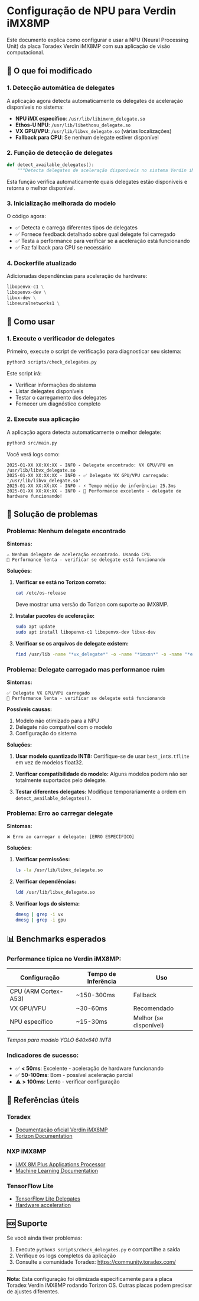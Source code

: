# Configuração de NPU para Verdin iMX8MP

Este documento explica como configurar e usar a NPU (Neural Processing Unit) da placa Toradex Verdin iMX8MP com sua aplicação de visão computacional.

## 🎯 O que foi modificado

### 1. Detecção automática de delegates

A aplicação agora detecta automaticamente os delegates de aceleração disponíveis no sistema:

- **NPU iMX específico**: `/usr/lib/libimxnn_delegate.so`
- **Ethos-U NPU**: `/usr/lib/libethosu_delegate.so`
- **VX GPU/VPU**: `/usr/lib/libvx_delegate.so` (várias localizações)
- **Fallback para CPU**: Se nenhum delegate estiver disponível

### 2. Função de detecção de delegates

```python
def detect_available_delegates():
    """Detecta delegates de aceleração disponíveis no sistema Verdin iMX8MP."""
```

Esta função verifica automaticamente quais delegates estão disponíveis e retorna o melhor disponível.

### 3. Inicialização melhorada do modelo

O código agora:
- ✅ Detecta e carrega diferentes tipos de delegates
- ✅ Fornece feedback detalhado sobre qual delegate foi carregado
- ✅ Testa a performance para verificar se a aceleração está funcionando
- ✅ Faz fallback para CPU se necessário

### 4. Dockerfile atualizado

Adicionadas dependências para aceleração de hardware:
```dockerfile
libopenvx-c1 \
libopenvx-dev \
libvx-dev \
libneuralnetworks1 \
```

## 🚀 Como usar

### 1. Execute o verificador de delegates

Primeiro, execute o script de verificação para diagnosticar seu sistema:

```bash
python3 scripts/check_delegates.py
```

Este script irá:
- Verificar informações do sistema
- Listar delegates disponíveis
- Testar o carregamento dos delegates
- Fornecer um diagnóstico completo

### 2. Execute sua aplicação

A aplicação agora detecta automaticamente o melhor delegate:

```bash
python3 src/main.py
```

Você verá logs como:
```
2025-01-XX XX:XX:XX - INFO - Delegate encontrado: VX GPU/VPU em /usr/lib/libvx_delegate.so
2025-01-XX XX:XX:XX - INFO - ✅ Delegate VX GPU/VPU carregado: '/usr/lib/libvx_delegate.so'
2025-01-XX XX:XX:XX - INFO - ⚡ Tempo médio de inferência: 25.3ms
2025-01-XX XX:XX:XX - INFO - 🚀 Performance excelente - delegate de hardware funcionando!
```

## 🔧 Solução de problemas

### Problema: Nenhum delegate encontrado

**Sintomas:**
```
⚠️ Nenhum delegate de aceleração encontrado. Usando CPU.
🐌 Performance lenta - verificar se delegate está funcionando
```

**Soluções:**

1. **Verificar se está no Torizon correto:**
   ```bash
   cat /etc/os-release
   ```
   Deve mostrar uma versão do Torizon com suporte ao iMX8MP.

2. **Instalar pacotes de aceleração:**
   ```bash
   sudo apt update
   sudo apt install libopenvx-c1 libopenvx-dev libvx-dev
   ```

3. **Verificar se os arquivos de delegate existem:**
   ```bash
   find /usr/lib -name "*vx_delegate*" -o -name "*imxnn*" -o -name "*ethosu*"
   ```

### Problema: Delegate carregado mas performance ruim

**Sintomas:**
```
✅ Delegate VX GPU/VPU carregado
🐌 Performance lenta - verificar se delegate está funcionando
```

**Possíveis causas:**
1. Modelo não otimizado para a NPU
2. Delegate não compatível com o modelo
3. Configuração do sistema

**Soluções:**

1. **Usar modelo quantizado INT8:**
   Certifique-se de usar `best_int8.tflite` em vez de modelos float32.

2. **Verificar compatibilidade do modelo:**
   Alguns modelos podem não ser totalmente suportados pelo delegate.

3. **Testar diferentes delegates:**
   Modifique temporariamente a ordem em `detect_available_delegates()`.

### Problema: Erro ao carregar delegate

**Sintomas:**
```
❌ Erro ao carregar o delegate: [ERRO ESPECÍFICO]
```

**Soluções:**

1. **Verificar permissões:**
   ```bash
   ls -la /usr/lib/libvx_delegate.so
   ```

2. **Verificar dependências:**
   ```bash
   ldd /usr/lib/libvx_delegate.so
   ```

3. **Verificar logs do sistema:**
   ```bash
   dmesg | grep -i vx
   dmesg | grep -i gpu
   ```

## 📊 Benchmarks esperados

### Performance típica no Verdin iMX8MP:

| Configuração | Tempo de Inferência | Uso |
|-------------|-------------------|-----|
| CPU (ARM Cortex-A53) | ~150-300ms | Fallback |
| VX GPU/VPU | ~30-60ms | Recomendado |
| NPU específico | ~15-30ms | Melhor (se disponível) |

*Tempos para modelo YOLO 640x640 INT8*

### Indicadores de sucesso:

- ✅ **< 50ms**: Excelente - aceleração de hardware funcionando
- ✅ **50-100ms**: Bom - possível aceleração parcial
- ⚠️ **> 100ms**: Lento - verificar configuração

## 🔗 Referências úteis

### Toradex
- [Documentação oficial Verdin iMX8MP](https://developer.toradex.com/hardware/verdin-som-family)
- [Torizon Documentation](https://developer.toradex.com/torizon)

### NXP iMX8MP
- [i.MX 8M Plus Applications Processor](https://www.nxp.com/products/processors-and-microcontrollers/arm-processors/i-mx-applications-processors/i-mx-8-family/i-mx-8m-plus-family:i.MX8MPLUS)
- [Machine Learning Documentation](https://www.nxp.com/design/software/embedded-software/i-mx-machine-learning:i.MX-MACHINE-LEARNING)

### TensorFlow Lite
- [TensorFlow Lite Delegates](https://www.tensorflow.org/lite/performance/delegates)
- [Hardware acceleration](https://www.tensorflow.org/lite/performance/gpu)

## 🆘 Suporte

Se você ainda tiver problemas:

1. Execute `python3 scripts/check_delegates.py` e compartilhe a saída
2. Verifique os logs completos da aplicação
3. Consulte a comunidade Toradex: https://community.toradex.com/

---

**Nota:** Esta configuração foi otimizada especificamente para a placa Toradex Verdin iMX8MP rodando Torizon OS. Outras placas podem precisar de ajustes diferentes.
